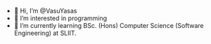 - 👋 Hi, I’m @VasuYasas
- 👀 I’m interested in programming
- 🌱 I’m currently learning BSc. (Hons) Computer Science (Software Engineering) at SLIIT.


<!---
VasuYasas/VasuYasas is a ✨ special ✨ repository because its `README.md` (this file) appears on your GitHub profile.
You can click the Preview link to take a look at your changes.
--->
